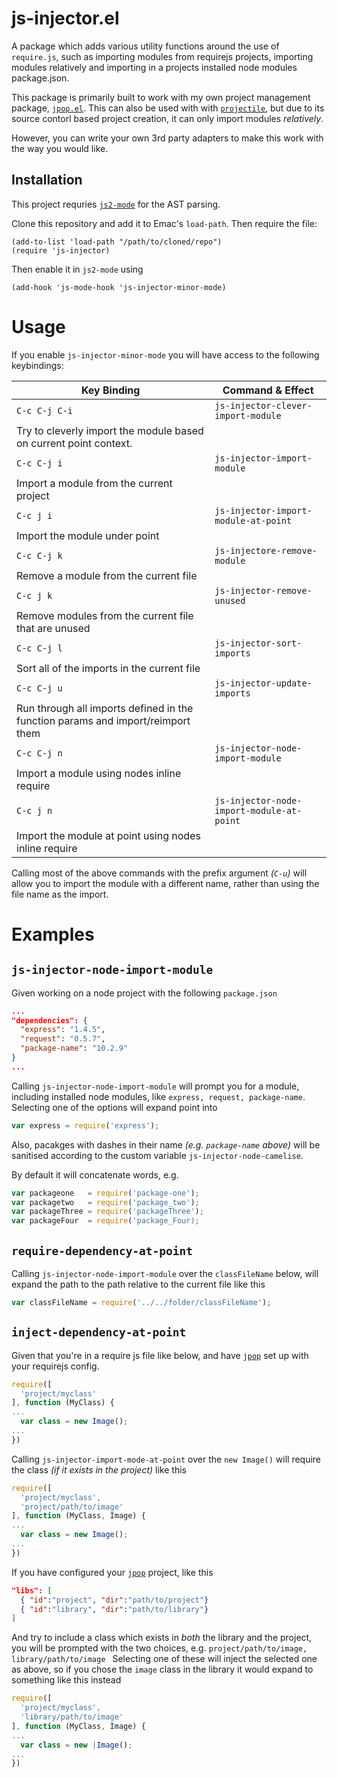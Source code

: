 # js-injector.el #

A package which adds various utility functions around the use of
`require.js`, such as importing modules from requirejs projects,
importing modules relatively and importing in a projects installed
node modules package.json.

This package is primarily built to work with my own project management
package, [`jpop.el`](https://github.com/domtronn/jpop.el). This can
also be used with with
[`projectile`](https://github.com/bbatsov/projectile), but due to its
source contorl based project creation, it can only import modules
_relatively_.

However, you can write your own 3rd party adapters to make this work
with the way you would like.

## Installation ##

This project requries [`js2-mode`](https://github.com/mooz/js2-mode)
for the AST parsing.

Clone this repository and add it to Emac's `load-path`. Then require the file:
```
(add-to-list 'load-path "/path/to/cloned/repo")
(require 'js-injector)
```
Then enable it in `js2-mode` using
```
(add-hook 'js-mode-hook 'js-injector-minor-mode)
```

# Usage

If you enable `js-injector-minor-mode` you will have access to the following keybindings:

Key Binding | Command & Effect
-------- | --- 
`C-c C-j C-i` | `js-injector-clever-import-module`
 | Try to cleverly import the module based on current point context.
`C-c C-j i` | `js-injector-import-module`
 | Import a module from the current project
 `C-c j i` | `js-injector-import-module-at-point`
 | Import the module under point
`C-c C-j k` | `js-injectore-remove-module`
 | Remove a module from the current file
 `C-c j k` | `js-injector-remove-unused`
 | Remove modules from the current file that are unused
`C-c C-j l` | `js-injector-sort-imports`
 | Sort all of the imports in the current file
`C-c C-j u` | `js-injector-update-imports`
 | Run through all imports defined in the function params and import/reimport them
`C-c C-j n` | `js-injector-node-import-module`
 | Import a module using nodes inline require
 `C-c j n` | `js-injector-node-import-module-at-point`
 | Import the module at point using nodes inline require
 
 Calling most of the above commands with the prefix argument _(`C-u`)_
 will allow you to import the module with a different name, rather
 than using the file name as the import.
 
# Examples #

## `js-injector-node-import-module` ##

Given working on a node project with the following `package.json`

```json
...
"dependencies": {
  "express": "1.4.5",
  "request": "0.5.7",
  "package-name": "10.2.9"
}
...
```

Calling `js-injector-node-import-module` will prompt you for a module,
including installed node modules, like `express, request,
package-name`.  Selecting one of the options will expand point into

```javascript
var express = require('express'); 
``` 

Also, pacakges with dashes in their name _(e.g. `package-name` above)_
will be sanitised according to the custom variable
`js-injector-node-camelise`.

By default it will concatenate words, e.g.

```javascript
var packageone   = require('package-one'); 
var packagetwo   = require('package_two'); 
var packageThree = require('packageThree'); 
var packageFour  = require('package_Four); 
```

## `require-dependency-at-point` ##

Calling `js-injector-node-import-module` over the `classFileName` below,
will expand the path to the path relative to the current file like this

```javascript
var classFileName = require('../../folder/classFileName');
```

## `inject-dependency-at-point` ##

Given that you're in a require js file like below, and have
[`jpop`](https://github.com/domtronn/jpop.el) set up with your
requirejs config.

```javascript
require([
  'project/myclass'
], function (MyClass) {
...
  var class = new Image();
...
})
```

Calling `js-injector-import-mode-at-point` over the `new Image()` will
require the class _(if it exists in the project)_ like this

```javascript
require([
  'project/myclass',
  'project/path/to/image'
], function (MyClass, Image) {
...
  var class = new Image();
...
})
```

If you have configured your [`jpop`](https://github.com/domtronn/jpop.el) project, like this

```json
"libs": [
  { "id":"project", "dir":"path/to/project"}
  { "id":"library", "dir":"path/to/library"}
]
```

And try to include a class which exists in _both_ the library and the
project, you will be prompted with the two choices,
e.g. `project/path/to/image, library/path/to/image ` Selecting one of
these will inject the selected one as above, so if you chose the
`image` class in the library it would expand to something like this
instead

```javascript
require([
  'project/myclass',
  'library/path/to/image'
], function (MyClass, Image) {
...
  var class = new |Image();
...
})
```

